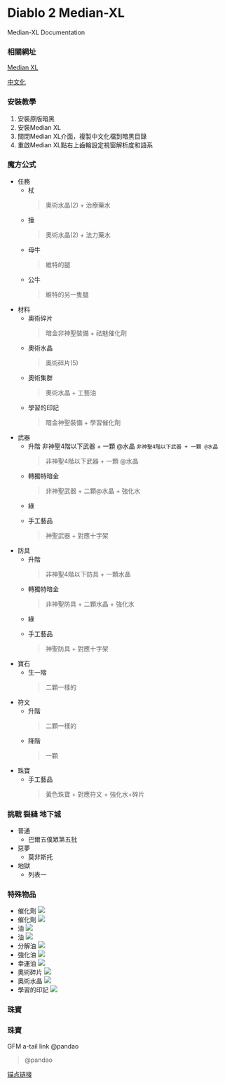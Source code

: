 # Diablo 2 Median-XL
Median-XL Documentation

### 相關網址

[Median XL](https://www.median-xl.com/)

[中文化](https://drive.google.com/drive/folders/1CUXpvFurxp30d-V_qqvnzP39B0U_Bv9b?usp=sharing
)

### 安裝教學

1. 安裝原版暗黑
2. 安裝Median XL
3. 關閉Median XL介面，複製中文化檔到暗黑目錄
4. 重啟Median XL點右上齒輪設定視窗解析度和語系

### 魔方公式
+ 任務
    + 杖
        >奧術水晶(2) + 治療藥水
    + 捶
        >奧術水晶(2) + 法力藥水
    + 母牛
        >維特的腿
    + 公牛
        >維特的另一隻腿
+ 材料
    + 奧術碎片
        >暗金非神聖裝備 + 祛魅催化劑
    + 奧術水晶
        >奧術碎片(5)
    + 奧術集群
        >奧術水晶 + 工藝油
    + 學習的印記
        >暗金神聖裝備 + 學習催化劑
+ 武器
    + 升階
        非神聖4階以下武器 + 一顆 @水晶
        `非神聖4階以下武器 + 一顆 @水晶`
        >非神聖4階以下武器 + 一顆 @水晶
    + 轉獨特暗金
        >非神聖武器 + 二顆@水晶 + 強化水
    + 綠
        >
    + 手工藝品
        >神聖武器 + 對應十字架
+ 防具
    + 升階
        >非神聖4階以下防具 + 一顆水晶
    + 轉獨特暗金
        >非神聖防具 + 二顆水晶 + 強化水
    + 綠
        >
    + 手工藝品
        >神聖防具 + 對應十字架
+ 寶石
    + 生一階
        >二顆一樣的
+ 符文
    + 升階
        >二顆一樣的
    + 降階
        >一顆
+ 珠寶
    + 手工藝品
        >黃色珠寶 + 對應符文 + 強化水+碎片

### 挑戰 裂縫 地下城
+ 普通
    + 巴爾五僕眾第五批
+ 惡夢
    + 莫非斯托
+ 地獄
    + 列表一

### 特殊物品
+ 催化劑 ![](https://img.shields.io/github/stars/pandao/editor.md.svg)
+ 催化劑 ![](https://img.shields.io/github/stars/pandao/editor.md.svg)
+ 油 ![](https://img.shields.io/github/stars/pandao/editor.md.svg)
+ 油 ![](https://img.shields.io/github/stars/pandao/editor.md.svg)
+ 分解油 ![](https://img.shields.io/github/stars/pandao/editor.md.svg)
+ 強化油 ![](https://img.shields.io/github/stars/pandao/editor.md.svg)
+ 幸運油 ![](https://img.shields.io/github/stars/pandao/editor.md.svg)
+ 奧術碎片 ![](https://img.shields.io/github/stars/pandao/editor.md.svg)
+ 奧術水晶 ![](https://img.shields.io/github/stars/pandao/editor.md.svg)
+ 學習的印記 ![](https://img.shields.io/github/stars/pandao/editor.md.svg)

### 珠寶

### 珠寶

GFM a-tail link @pandao

> @pandao


[锚点链接][anchor-id] 

[anchor-id]: http://www.this-anchor-link.com/

